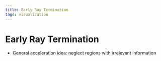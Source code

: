 ```yaml
---
title: Early Ray Termination
tags: visualization
---
```


# Early Ray Termination
- General acceleration idea: neglect regions with irrelevant information










